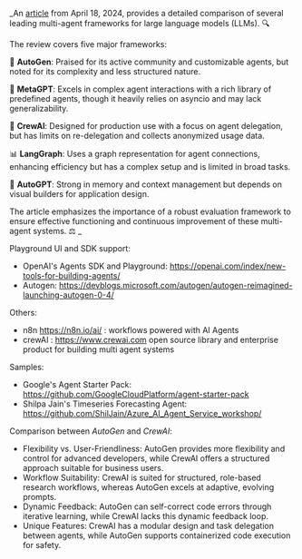 _An [article](https://blog.context.ai/comparing-leading-multi-agent-frameworks/) from April 18, 2024, provides a detailed comparison of several leading multi-agent frameworks for large language models (LLMs). 🔍

The review covers five major frameworks:

🚀 **AutoGen**: Praised for its active community and customizable agents, but noted for its complexity and less structured nature.

🧠 **MetaGPT**: Excels in complex agent interactions with a rich library of predefined agents, though it heavily relies on asyncio and may lack generalizability.

👥 **CrewAI**: Designed for production use with a focus on agent delegation, but has limits on re-delegation and collects anonymized usage data.

📊 **LangGraph**: Uses a graph representation for agent connections, enhancing efficiency but has a complex setup and is limited in broad tasks.

💾 **AutoGPT**: Strong in memory and context management but depends on visual builders for application design.

The article emphasizes the importance of a robust evaluation framework to ensure effective functioning and continuous improvement of these multi-agent systems. ⚖️
_

Playground UI and SDK support:

- OpenAI's Agents SDK and Playground: https://openai.com/index/new-tools-for-building-agents/
- Autogen: https://devblogs.microsoft.com/autogen/autogen-reimagined-launching-autogen-0-4/



Others:
- n8n https://n8n.io/ai/ : workflows powered with AI Agents
- crewAI : https://www.crewai.com open source library and enterprise product for building multi agent systems

Samples:
- Google's Agent Starter Pack: https://github.com/GoogleCloudPlatform/agent-starter-pack
- Shilpa Jain's Timeseries Forecasting Agent: https://github.com/ShilJain/Azure_AI_Agent_Service_workshop/


Comparison between *AutoGen* and *CrewAI*:
- Flexibility vs. User-Friendliness: AutoGen provides more flexibility and control for advanced developers, while CrewAI offers a structured approach suitable for business users.
- Workflow Suitability: CrewAI is suited for structured, role-based research workflows, whereas AutoGen excels at adaptive, evolving prompts.
- Dynamic Feedback: AutoGen can self-correct code errors through iterative learning, while CrewAI lacks this dynamic feedback loop.
- Unique Features: CrewAI has a modular design and task delegation between agents, while AutoGen supports containerized code execution for safety.
